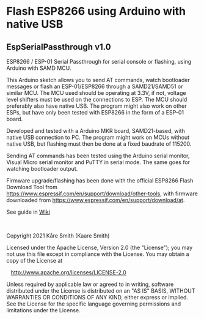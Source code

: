 # Flash ESP8266 using Arduino with native USB
## EspSerialPassthrough v1.0

ESP8266 / ESP-01 Serial Passthrough for serial console or flashing, using Arduino with SAMD MCU.

This Arduino sketch allows you to send AT commands, watch bootloader messages or flash an ESP-01/ESP8266 through a SAMD21/SAMD51 or similar MCU. 
The MCU used should be operating at 3.3V, if not, voltage level shifters must be used on the connections to ESP.
The MCU should preferably also have native USB.
The program might also work on other ESPs, but have only been tested with ESP8266 in the form of a ESP-01 board.

Developed and tested with a Arduino MKR board, SAMD21-based, with native USB connection to PC.
The program might work on MCUs without native USB, but flashing must then be done at a fixed baudrate of 115200. 

Sending AT commands has been tested using the Arduino serial monitor, Visual Micro serial monitor and PuTTY in serial mode.
The same goes for watching bootloader output.

Firmware upgrade/flashing has been done with the official ESP8266 Flash Download Tool from https://www.espressif.com/en/support/download/other-tools, 
with firmware downloaded from https://www.espressif.com/en/support/download/at.

See guide in [Wiki](https://github.com/ksmith3036/EspSerialPassthrough/wiki/User-guide)

&nbsp;

Copyright 2021 Kåre Smith (Kaare Smith)

Licensed under the Apache License, Version 2.0 (the "License");
you may not use this file except in compliance with the License.
You may obtain a copy of the License at

&nbsp;&nbsp;&nbsp;http://www.apache.org/licenses/LICENSE-2.0

Unless required by applicable law or agreed to in writing, software
distributed under the License is distributed on an "AS IS" BASIS,
WITHOUT WARRANTIES OR CONDITIONS OF ANY KIND, either express or implied.
See the License for the specific language governing permissions and
limitations under the License.
